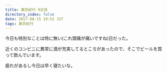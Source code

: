 ```yaml
---
title: 東京紀行 9日目
directory_index: false
date: 2017-08-15 19:52 JST
tags: 東京紀行
---
```


今日も特別なことは特に無い(これ頭痛が痛いですね)日だった。

近くのコンビニに異常に酒が充実してるところがあったので、そこでビールを買って飲んでいます。

疲れがあるし今日は早く寝たいな。

